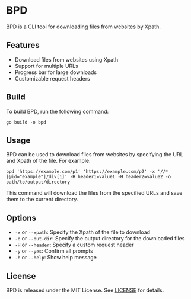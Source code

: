 # BPD

BPD is a CLI tool for downloading files from websites by Xpath.

## Features

- Download files from websites using Xpath
- Support for multiple URLs
- Progress bar for large downloads
- Customizable request headers

## Build

To build BPD, run the following command:

```shell
go build -o bpd
```

## Usage

BPD can be used to download files from websites by specifying the URL and Xpath of the file. For example:

```shell
bpd 'https://example.com/p1' 'https://example.com/p2' -x '//*[@id="example"]/div[1]' -H header1=value1 -H header2=value2 -o path/to/output/directory
```

This command will download the files from the specified URLs and save them to the current directory.

## Options

- `-x` or `--xpath`: Specify the Xpath of the file to download
- `-o` or `--out-dir`: Specify the output directory for the downloaded files
- `-H` or `--header`: Specify a custom request header
- `-y` or `--yes`: Confirm all prompts
- `-h` or `--help`: Show help message

## License

BPD is released under the MIT License. See [LICENSE](https://github.com/ImuS663/bpd/blob/main/LICENSE) for details.

